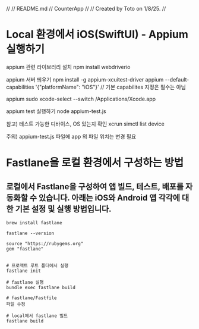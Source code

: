 //
// README.md
// CounterApp
//
// Created by Toto on 1/8/25.
//

# Local 환경에서 iOS(SwiftUI) - Appium 실행하기

appium 관련 라이브러리 설치
npm install webdriverio

appium 서버 띄우기
npm install -g appium-xcuitest-driver
appium --default-capabilities '{"platformName": "iOS"}'
// 기본 capabilites 지정은 필수는 아님

appium
sudo xcode-select --switch /Applications/Xcode.app

appium test 실행하기
node appium-test.js

참고) 테스트 가능한 디바이스, OS 있는지 확인
xcrun simctl list device


주의) appium-test.js 파일에 app 의 파일 위치는 변경 필요



# Fastlane을 로컬 환경에서 구성하는 방법

## 로컬에서 Fastlane을 구성하여 앱 빌드, 테스트, 배포를 자동화할 수 있습니다. 아래는 iOS와 Android 앱 각각에 대한 기본 설정 및 실행 방법입니다.

```
brew install fastlane

fastlane --version

source "https://rubygems.org"
gem "fastlane"


# 프로젝트 루트 폴더에서 실행
fastlane init

# fastlane 실행
bundle exec fastlane build

# fastlane/Fastfile
파일 수정

# local에서 fastlane 빌드
fastlane build


```
